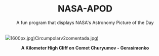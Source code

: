 <div align="center">
  <h1>
    NASA-APOD
  </h1>
</div>
  
<div align="center">
  A fun program that displays NASA's Astronomy Picture of the Day
</div>

<br>

![](https://apod.nasa.gov/apod/image/2412/CometCliffs_Rosetta_960.jpg)1600px.jpg)Circumpolarv2comentada.jpg)

<p align = "center">
  <b>A Kilometer High Cliff on Comet Churyumov - Gerasimenko</b>
</p>
